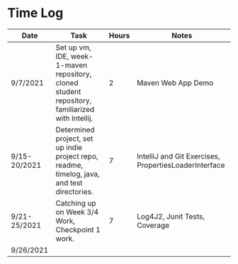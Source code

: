 # Time Log

| Date | Task | Hours | Notes|
|------|------|-------|------|
| 9/7/2021 | Set up vm, IDE, week-1-maven repository, cloned student repository, familiarized with Intellij. | 2 | Maven Web App Demo |
| 9/15-20/2021 | Determined project, set up indie project repo, readme, timelog, java, and test directories. | 7 | IntelliJ and Git Exercises, PropertiesLoaderInterface |
| 9/21-25/2021 | Catching up on Week 3/4 Work, Checkpoint 1 work. | 7 | Log4J2, Junit Tests, Coverage |
| 9/26/2021 |